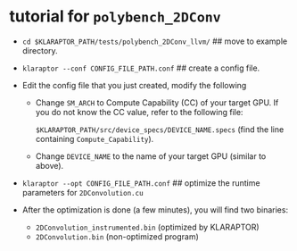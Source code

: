 # tutorial for `polybench_2DConv`
* `cd $KLARAPTOR_PATH/tests/polybench_2DConv_llvm/`   ## move to example directory.

* `klaraptor --conf CONFIG_FILE_PATH.conf`   ## create a config file.	

* Edit the config file that you just created, modify the following	
	* Change `SM_ARCH` to Compute Capability (CC) of your target GPU. If you do 
	not know the CC value, refer to the following file:

		`$KLARAPTOR_PATH/src/device_specs/DEVICE_NAME.specs` (find the line containing `Compute_Capability`).
	* Change `DEVICE_NAME` to the name of your target GPU (similar to above).
* `klaraptor --opt CONFIG_FILE_PATH.conf`   ## optimize the runtime parameters for
	`2DConvolution.cu`

* After the optimization is done (a few minutes), you will find two binaries:
	- `2DConvolution_instrumented.bin` (optimized by KLARAPTOR)
	- `2DConvolution.bin` (non-optimized program)
